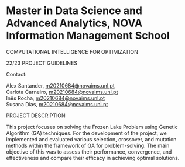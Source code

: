 ﻿<h1>Master in Data Science and Advanced Analytics, NOVA Information Management School</h1>
 
 COMPUTATIONAL INTELLIGENCE FOR OPTIMIZATION

22/23 PROJECT GUIDELINES

Contact:

Alex Santander, m20210684@novaims.unl.pt<br>
Carlota Carneiro, m20210684@novaims.unl.pt<br>
Inês Rocha, m20210684@novaims.unl.pt<br>
Susana Dias, m20210684@novaims.unl.pt


<a name="br2"></a>PROJECT DESCRIPTION

This project focuses on solving the Frozen Lake Problem using Genetic Algorithm (GA) techniques. For the development of the project, we implemented and evaluated various selection, crossover, and mutation methods within the framework of GA for problem-solving. The main objective of this was to assess their performance, convergence, and effectiveness and compare their efficacy in achieving optimal solutions.
